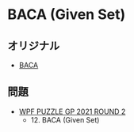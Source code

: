 # BACA (Given Set)

## オリジナル
- [BACA](baca.md)

## 問題
- [WPF PUZZLE GP 2021 ROUND 2](../questions/wpfpgp2021_2.md)
	- 12\. BACA (Given Set)
